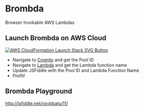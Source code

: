 # Brombda
Browser Invokable AWS Lambdas

## Launch Brombda on AWS Cloud
[![AWS CloudFormation Launch Stack SVG Button](https://cdn.rawgit.com/buildkite/cloudformation-launch-stack-button-svg/master/launch-stack.svg)](https://console.aws.amazon.com/cloudformation/home?region=us-east-1#/stacks/new?stackName=Brombda&templateURL=https://s3.amazonaws.com/cf-templates-1k2irs0qhlmqz-us-east-1/2017207qF9-new.templateeg7igcf6gsn)

- Navigate to [Cognito](https://console.aws.amazon.com/cognito/federated/?region=us-east-1) and get the Pool ID
- Navigate to [Lambda](https://console.aws.amazon.com/lambda/home?region=us-east-1) and get the Lambda function name
- Update JSFiddle with the Pool ID and Lambda Function Name
- Profit!


## Brombda Playground
http://jsfiddle.net/oxybbatu/11/
